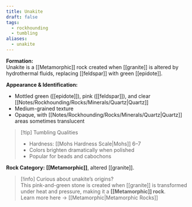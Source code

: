 ```yaml
---
title: Unakite
draft: false
tags:
  - rockhounding
  - tumbling
aliases:
  - unakite
---
```

**Formation:**  
Unakite is a [[Metamorphic]] rock created when [[granite]] is altered by hydrothermal fluids, replacing [[feldspar]] with green [[epidote]].  

**Appearance & Identification:**  
- Mottled green ([[epidote]]), pink ([[feldspar]]), and clear [[Notes/Rockhounding/Rocks/Minerals/Quartz|Quartz]]  
- Medium-grained texture  
- Opaque, with [[Notes/Rockhounding/Rocks/Minerals/Quartz|Quartz]] areas sometimes translucent  

> [!tip] Tumbling Qualities  
> - Hardness: [[Mohs Hardness Scale|Mohs]] 6–7  
> - Colors brighten dramatically when polished  
> - Popular for beads and cabochons  

**Rock Category:** **[[Metamorphic]]**, altered [[granite]].

> [!info] Curious about unakite’s origins?  
> This pink-and-green stone is created when [[granite]] is transformed under heat and pressure, making it a **[[Metamorphic]] rock**.  
> Learn more here → [[Metamorphic|Metamorphic Rocks]]
